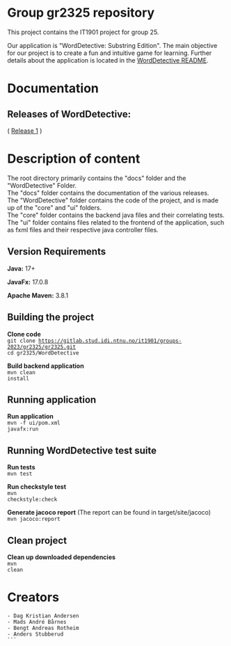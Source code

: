 # Group gr2325 repository

This project contains the IT1901 project for group 25.

Our application is "WordDetective: Substring Edition". The main objective for our project is to create a fun and intuitive game for learning.
Further details about the application is located in the [WordDetective README](WordDetective/README.md).

# Documentation

## Releases of WordDetective:

( [Release 1](docs/release1/README.md) )

# Description of content

The root directory primarily contains the "docs" folder and the "WordDetective" Folder.
<br>
The "docs" folder contains the documentation of the various releases.
<br>
The "WordDetective" folder contains the code of the project, and is made up of the "core" and "ui" folders.
<br>
The "core" folder contains the backend java files and their correlating tests.
<br>
The "ui" folder contains files related to the frontend of the application, such as fxml files and their respective java controller files.

## Version Requirements

**Java:** 17+

**JavaFx:** 17.0.8

**Apache Maven:** 3.8.1

## Building the project

**Clone code**
<br>
<code>git clone https://gitlab.stud.idi.ntnu.no/it1901/groups-2023/gr2325/gr2325.git</code>
<br>
<code>cd gr2325/WordDetective</code>

**Build backend application**
<br>
<code>mvn clean install</code>

## Running application

**Run application**
<br>
<code>mvn -f ui/pom.xml javafx:run</code>

## Running WordDetective test suite

**Run tests**
<br>
<code>mvn test</code>

**Run checkstyle test**
<br>
<code>mvn checkstyle:check</code>

**Generate jacoco report**
(The report can be found in target/site/jacoco)
<br>
<code>mvn jacoco:report</code>

## Clean project

**Clean up downloaded dependencies**
<br>
<code>mvn clean</code>

# Creators

````
- Dag Kristian Andersen
- Mads André Bårnes
- Bengt Andreas Rotheim
- Anders Stubberud
```
````
